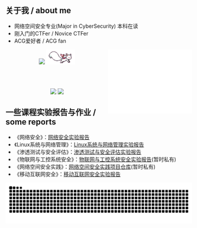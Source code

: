 <!-- <table align='right'>
<tr><td><img src="https://github.com/Whwbmb/Whwbmb/blob/main/github-metrics.svg" width="45%" align="right" /></td></tr>
</table> -->




<div align="center">

<div markdown="1" align="left">

## 关于我 / about me

- 网络空间安全专业(Major in CyberSecurity) 本科在读 
- 刚入门的CTFer / Novice CTFer
- ACG爱好者 / ACG fan

</div>


<img src="https://github.com/Whwbmb/Whwbmb/blob/main/github-metrics.svg" width="45%" align="right" />

<img src="https://readme-typing-svg.demolab.com?font=Inconsolata&weight=500&size=50&duration=4000&pause=300&color=A7A459&center=true&vCenter=true&multiline=true&repeat=false&random=false&width=1300&height=140&lines=Hi+there!;Welcome+to+my+corner+of+GitHub." width="50%" />



<img src="https://raw.githubusercontent.com/Whwbmb/Whwbmb/main/assets/kyubey.gif" height="40" />

<br><br>

[![](https://img.shields.io/badge/bilibili-ff66ab)](https://space.bilibili.com/246548892?spm_id_from=333.1007.0.0)
[![](https://img.shields.io/badge/nssctf-6364ff)](https://www.nssctf.cn/user/23773)

<!-- [![](https://img.shields.io/badge/osu!-ff66ab)](https://osu.ppy.sh/users/4606212)
[![](https://img.shields.io/badge/enka.network-69899c)](https://enka.network/u/Inng/1A4HU1/10000069/1985924/) -->


<div markdown="1" align="left">

## 一些课程实验报告与作业 / some reports

- 《网络安全》：[网络安全实验报告](https://github.com/Whwbmb/Cyber-security)
- 《Linux系统与网络管理》：[Linux系统与网络管理实验报告](https://github.com/Whwbmb/Whwbmb-Linux-system-and-network-management)
- 《渗透测试与安全评估》：[渗透测试与安全评估实验报告](https://github.com/Whwbmb/CUC_Penetration-testing-and-security-assessments)
- 《物联网与工控系统安全》：[物联网与工控系统安全实验报告](https://github.com/Whwbmb/IoT-and-industrial-control-system-security)(暂时私有)
- 《网络空间安全实践》：[网络空间安全实践项目仓库](https://github.com/Whwbmb/Comprehensive-practice-of-cyberspace-security)(暂时私有)
- 《移动互联网安全》：[移动互联网安全实验报告](https://github.com/Whwbmb/Mobile-Internet-Security)
</div>
</div>

<picture>
  <source media="(prefers-color-scheme: dark)" srcset="https://raw.githubusercontent.com/Whwbmb/Whwbmb/output/github-contribution-grid-snake-dark.svg">
  <source media="(prefers-color-scheme: light)" srcset="https://raw.githubusercontent.com/Whwbmb/Whwbmb/output/github-contribution-grid-snake.svg">
  <img alt="github contribution grid snake animation" src="https://raw.githubusercontent.com/Whwbmb/Whwbmb/output/github-contribution-grid-snake.svg">
</picture>
